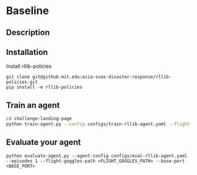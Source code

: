 # Baseline

## Description


## Installation

Install rllib-policies

```
git clone git@github.mit.edu:aiia-suas-disaster-response/rllib-policies.git
pip install -e rllib-policies
```

## Train an agent

```sh
cd challenge-landing-page
python train-agent.py --config configs/train-rllib-agent.yaml --flight-goggles-path <FLIGHT_GOGGLES_PATH> --base-port <BASE_PORT>
```

## Evaluate your agent

```
python evaluate-agent.py --agent-config configs/eval-rllib-agent.yaml --episodes 1 --flight-goggles-path <FLIGHT_GOGGLES_PATH> --base-port <BASE_PORT>
```
